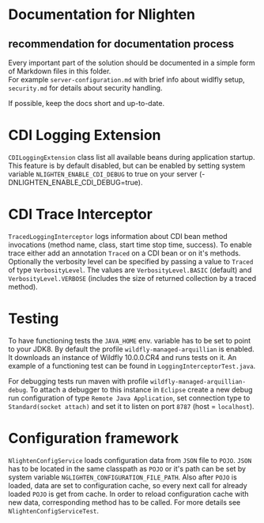 # Documentation for Nlighten

## recommendation for documentation process

Every important part of the solution should be documented in a simple form of Markdown files in this folder.  
For example `server-configuration.md` with brief info about widlfly setup, `security.md` for details about security handling.

If possible, keep the docs short and up-to-date. 

# CDI Logging Extension

`CDILoggingExtension` class list all available beans during application startup. This feature is by default disabled, but can be enabled by setting system variable `NLIGHTEN_ENABLE_CDI_DEBUG` to true on your server (-DNLIGHTEN_ENABLE_CDI_DEBUG=true).

# CDI Trace Interceptor

`TracedLoggingInterceptor` logs information about CDI bean method invocations (method name, class, start time stop time, success). To enable trace either add an annotation `Traced` on a CDI bean or on it's methods. Optionally the verbosity level can be specified by passing a value to `Traced` of type `VerbosityLevel`. The values are `VerbosityLevel.BASIC` (default) and `VerbosityLevel.VERBOSE` (includes the size of returned collection by a traced method).

# Testing

To have functioning tests the `JAVA_HOME` env. variable has to be set to point to your JDK8. By default the profile `wildfly-managed-arquillian` is enabled. It downloads an instance of Wildfly 10.0.0.CR4 and runs tests on it. An example of a functioning test can be found in `LoggingInterceptorTest.java`.

For debugging tests run maven with profile `wildfly-managed-arquillian-debug`. To attach a debugger to this instance in `Eclipse` create a new debug run configuration of type `Remote Java Application`, set connection type to `Standard(socket attach)` and set it to listen on port `8787` (host = `localhost`).

# Configuration framework

`NlightenConfigService` loads configuration data from `JSON` file to `POJO`. `JSON` has to be located in the same classpath as `POJO` or it's path can be set by system variable `NGLIGHTEN_CONFIGURATION_FILE_PATH`. Also after `POJO` is loaded, data are set to configuration cache, so every next call for already loaded `POJO` is get from cache. In order to reload configuration cache with new data, corresponding method has to be called. For more details see `NlightenConfigServiceTest`.
 